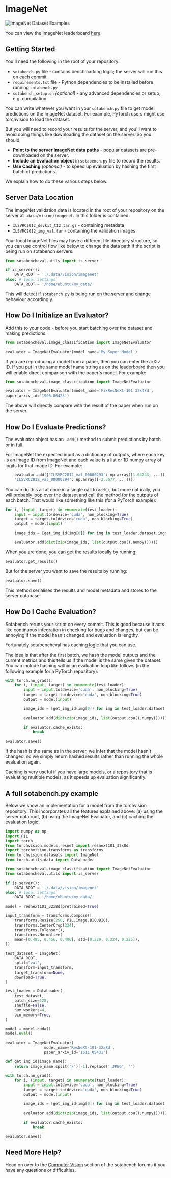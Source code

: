 # ImageNet

![ImageNet Dataset Examples](img/imagenet.jpeg)

You can view the ImageNet leaderboard [here](https://sotabench.com/benchmarks/image-classification-on-imagenet).

## Getting Started

You'll need the following in the root of your repository:

- `sotabench.py` file - contains benchmarking logic; the server will run this on each commit
- `requirements.txt` file - Python dependencies to be installed before running `sotabench.py`
- `sotabench_setup.sh` *(optional)* - any advanced dependencies or setup, e.g. compilation

You can write whatever you want in your `sotabench.py` file to get model predictions on the ImageNet dataset. For example,
PyTorch users might use torchvision to load the dataset.

But you will need to record your results for the server, and you'll want to avoid doing things like
downloading the dataset on the server. So you should:

- **Point to the server ImageNet data paths** - popular datasets are pre-downloaded on the server.
- **Include an Evaluation object** in `sotabench.py` file to record the results.
- **Use Caching** *(optional)* - to speed up evaluation by hashing the first batch of predictions.
 
We explain how to do these various steps below.
 
## Server Data Location 

The ImageNet validation data is located in the root of your repository on the server at `.data/vision/imagenet`. In this folder is contained:

- `ILSVRC2012_devkit_t12.tar.gz` - containing metadata
- `ILSVRC2012_img_val.tar` - containing the validation images

Your local ImageNet files may have a different file directory structure, so you
can use control flow like below to change the data path if the script is being
run on sotabench servers:

``` python
from sotabencheval.utils import is_server

if is_server():
    DATA_ROOT = './.data/vision/imagenet'
else: # local settings
    DATA_ROOT = '/home/ubuntu/my_data/'
```

This will detect if `sotabench.py` is being run on the server and change behaviour accordingly.

## How Do I Initialize an Evaluator?

Add this to your code - before you start batching over the dataset and making predictions:

``` python
from sotabencheval.image_classification import ImageNetEvaluator

evaluator = ImageNetEvaluator(model_name='My Super Model')
```
       
If you are reproducing a model from a paper, then you can enter the arXiv ID. If you
put in the same model name string as on the [leaderboard](https://sotabench.com/benchmarks/image-classification-on-imagenet)
then you will enable direct comparison with the paper's model. For example:

``` python
from sotabencheval.image_classification import ImageNetEvaluator

evaluator = ImageNetEvaluator(model_name='FixResNeXt-101 32x48d',
paper_arxiv_id='1906.06423')
```

The above will directly compare with the result of the paper when run on the server.

## How Do I Evaluate Predictions?

The evaluator object has an `.add()` method to submit predictions by batch or in full.

For ImageNet the expected input as a dictionary of outputs, where each key is an
image ID from ImageNet and each value is a list or 1D numpy array of logits for that 
image ID. For example:

``` python
    evaluator.add({'ILSVRC2012_val_00000293': np.array([1.04243, ...]),
    'ILSVRC2012_val_00000294': np.array([-2.3677, ...])})
```

You can do this all at once in a single call to `add()`, but more naturally, you will 
probably loop over the dataset and call the method for the outputs of each batch.
That would like something like this (for a PyTorch example):

``` python
for i, (input, target) in enumerate(test_loader):
    input = input.to(device='cuda', non_blocking=True)
    target = target.to(device='cuda', non_blocking=True)
    output = model(input)

    image_ids = [get_img_id(img[0]) for img in test_loader.dataset.imgs[i*test_loader.batch_size:(i+1)*test_loader.batch_size]]

    evaluator.add(dict(zip(image_ids, list(output.cpu().numpy()))))
```

When you are done, you can get the results locally by running:

``` python
evaluator.get_results()
```

But for the server you want to save the results by running:

``` python
evaluator.save()
```

This method serialises the results and model metadata and stores to the server database.

## How Do I Cache Evaluation?
    
Sotabench reruns your script on every commit. This is good because it acts like 
continuous integration in checking for bugs and changes, but can be annoying
if the model hasn't changed and evaluation is lengthy. 

Fortunately sotabencheval has caching logic that you can use.

The idea is that after the first batch, we hash the model outputs and the
current metrics and this tells us if the model is the same given the dataset.
You can include hashing within an evaluation loop like follows (in the following
example for a PyTorch repository):

``` python
with torch.no_grad():
    for i, (input, target) in enumerate(test_loader):
        input = input.to(device='cuda', non_blocking=True)
        target = target.to(device='cuda', non_blocking=True)
        output = model(input)

        image_ids = [get_img_id(img[0]) for img in test_loader.dataset.imgs[i*test_loader.batch_size:(i+1)*test_loader.batch_size]]

        evaluator.add(dict(zip(image_ids, list(output.cpu().numpy()))))
           
        if evaluator.cache_exists:
            break

evaluator.save()
```
 
If the hash is the same as in the server, we infer that the model hasn't changed, so
we simply return hashed results rather than running the whole evaluation again.

Caching is very useful if you have large models, or a repository that is evaluating
multiple models, as it speeds up evaluation significantly.
    
## A full sotabench.py example

Below we show an implementation for a model from the torchvision repository. This
incorporates all the features explained above: (a) using the server data root, 
(b) using the ImageNet Evaluator, and (c) caching the evaluation logic:

``` python
import numpy as np
import PIL
import torch
from torchvision.models.resnet import resnext101_32x8d
import torchvision.transforms as transforms
from torchvision.datasets import ImageNet
from torch.utils.data import DataLoader

from sotabencheval.image_classification import ImageNetEvaluator
from sotabencheval.utils import is_server

if is_server():
    DATA_ROOT = './.data/vision/imagenet'
else: # local settings
    DATA_ROOT = '/home/ubuntu/my_data/'

model = resnext101_32x8d(pretrained=True)

input_transform = transforms.Compose([
    transforms.Resize(256, PIL.Image.BICUBIC),
    transforms.CenterCrop(224),
    transforms.ToTensor(),
    transforms.Normalize(
    mean=[0.485, 0.456, 0.406], std=[0.229, 0.224, 0.225]),
])

test_dataset = ImageNet(
    DATA_ROOT,
    split="val",
    transform=input_transform,
    target_transform=None,
    download=True,
)

test_loader = DataLoader(
    test_dataset,
    batch_size=128,
    shuffle=False,
    num_workers=4,
    pin_memory=True,
)

model = model.cuda()
model.eval()

evaluator = ImageNetEvaluator(
                 model_name='ResNeXt-101-32x8d',
                 paper_arxiv_id='1611.05431')

def get_img_id(image_name):
    return image_name.split('/')[-1].replace('.JPEG', '')

with torch.no_grad():
    for i, (input, target) in enumerate(test_loader):
        input = input.to(device='cuda', non_blocking=True)
        target = target.to(device='cuda', non_blocking=True)
        output = model(input)

        image_ids = [get_img_id(img[0]) for img in test_loader.dataset.imgs[i*test_loader.batch_size:(i+1)*test_loader.batch_size]]

        evaluator.add(dict(zip(image_ids, list(output.cpu().numpy()))))
    
        if evaluator.cache_exists:
            break

evaluator.save()
```

## Need More Help?

Head on over to the [Computer Vision](https://forum.sotabench.com/c/cv) section of the sotabench
forums if you have any questions or difficulties.
